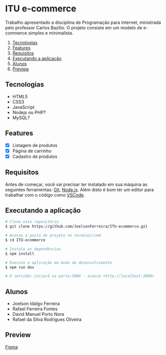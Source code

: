 # ITU e-commerce

Trabalho apresentado a disciplina de Programação para internet, ministrada pelo professor Carlos Bazílio. O projeto consiste em um modelo de e-commerce simples e minimalista.

1. [Tecnologias](#tecnologias)
1. [Features](#features)
1. [Requisitos](#requisitos)
1. [Executando a aplicação](#executando-a-aplicação)
1. [Alunos](#alunos)
1. [Preview](#preview)

## Tecnologias

* HTML5
* CSS3
* JavaScript
* Nodejs ou PHP?
* MySQL?

## Features

* [x] Listagem de produtos
* [x] Página de carrinho
* [x] Cadastro de produtos

## Requisitos

Antes de começar, você vai precisar ter instalado em sua máquina as seguintes ferramentas: [Git](https://git-scm.com), [Node.js](https://nodejs.org/en/). Além disto é bom ter um editor para trabalhar com o código como [VSCode](https://code.visualstudio.com/).

## Executando a aplicação

```bash
# Clone este repositório
$ git clone https://github.com/JoelsonFerreira/ITU-ecommerce.git

# Acesse a pasta do projeto no terminal/cmd
$ cd ITU-ecommerce

# Instale as dependências
$ npm install

# Execute a aplicação em modo de desenvolvimento
$ npm run dev

# O servidor inciará na porta:3000 - acesse <http://localhost:3000>
```

## Alunos

* Joelson Idalgo Ferreira
* Rafael Ferreira Fontes
* David Manuel Porto Nora
* Rafael da Silva Rodrigues Oliveira

## Preview

[Figma](https://www.figma.com/file/D0IHEBAERXFQFakaBWu5XH/e-commerce)
